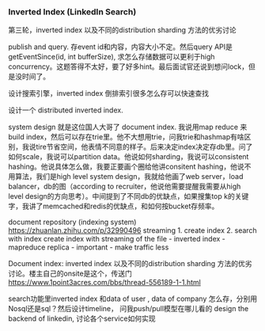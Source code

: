 ### Inverted Index (LinkedIn Search)
 第三轮，inverted index 以及不同的distribution sharding 方法的优劣讨论

publish and query. 存event id和内容，内容大小不定。然后query API是 getEventSince(id, int bufferSize), 求怎么存储数据可以更利于high concurrency。这题答得不太好，要了好多hint。最后面试官还说到想问lock，但是没时间了。

设计搜索引擎，inverted index
倒排索引很多怎么存可以快速查找

 设计一个 distributed inverted index.

  system design 就是这位国人大哥了 document index. 我说用map reduce 来build index，然后可以存在trie里。他不大想用trie，问我trie和hashmap有啥区别，我说tire节省空间，他表情不同意的样子。后来决定index决定存db里。问了如何scale，我说可以partition data。他说如何sharding，我说可以consistent hashing。他说具体怎么做，我要正要画个圈给他讲consitent hashing，他说不用算法，我们是high level system design，我就给他画了web server，load balancer，db的图（according to recruiter，他说他需要提醒我需要从high level design的方向思考）。中间提到了不同db的优缺点，如果搜集top k的关键字，我讲了memcached和redis的优缺点，和如何按bucket存频率。


document repository (indexing system)	https://zhuanlan.zhihu.com/p/32990496
streaming	1. create index
2. search with index	create index with streaming of the file - inverted index - mapreduce
replica - important - make traffic less

Document index:
inverted index 以及不同的distribution sharding 方法的优劣讨论。楼主自己的onsite是这个，传送门 https://www.1point3acres.com/bbs/thread-556189-1-1.html

search功能里inverted index 和data of user , data of company 怎么存，分别用Nosql还是sql？然后设计timeline， 问我push/pull模型在哪儿看的
design the backend of linkedin, 讨论各个service如何实现